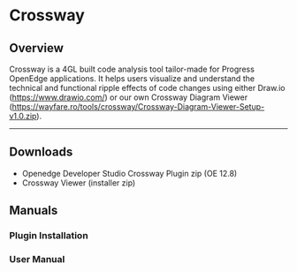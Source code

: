 # Crossway

## Overview
Crossway is a 4GL built code analysis tool tailor-made for Progress OpenEdge applications. It helps users visualize and understand the technical and functional ripple effects of code changes using either Draw.io (https://www.drawio.com/) or our own Crossway Diagram Viewer (https://wayfare.ro/tools/crossway/Crossway-Diagram-Viewer-Setup-v1.0.zip).

---

## Downloads
  - Openedge Developer Studio Crossway Plugin zip (OE 12.8)
  - Crossway Viewer (installer zip)

## Manuals

### Plugin Installation

### User Manual



